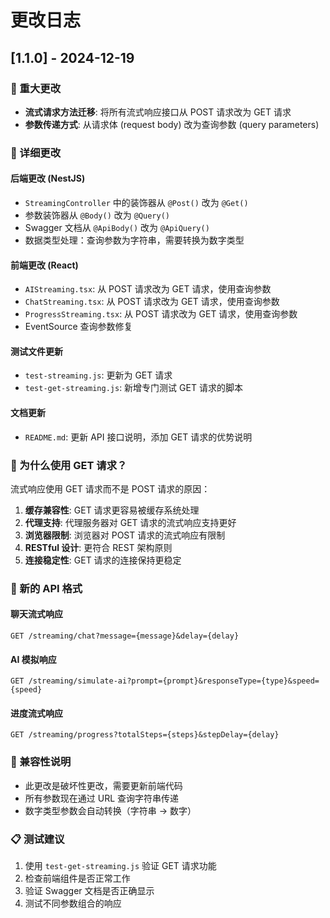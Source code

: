 # 更改日志

## [1.1.0] - 2024-12-19

### 🔄 重大更改

- **流式请求方法迁移**: 将所有流式响应接口从 POST 请求改为 GET 请求
- **参数传递方式**: 从请求体 (request body) 改为查询参数 (query parameters)

### 📝 详细更改

#### 后端更改 (NestJS)

- `StreamingController` 中的装饰器从 `@Post()` 改为 `@Get()`
- 参数装饰器从 `@Body()` 改为 `@Query()`
- Swagger 文档从 `@ApiBody()` 改为 `@ApiQuery()`
- 数据类型处理：查询参数为字符串，需要转换为数字类型

#### 前端更改 (React)

- `AIStreaming.tsx`: 从 POST 请求改为 GET 请求，使用查询参数
- `ChatStreaming.tsx`: 从 POST 请求改为 GET 请求，使用查询参数
- `ProgressStreaming.tsx`: 从 POST 请求改为 GET 请求，使用查询参数
- EventSource 查询参数修复

#### 测试文件更新

- `test-streaming.js`: 更新为 GET 请求
- `test-get-streaming.js`: 新增专门测试 GET 请求的脚本

#### 文档更新

- `README.md`: 更新 API 接口说明，添加 GET 请求的优势说明

### 🎯 为什么使用 GET 请求？

流式响应使用 GET 请求而不是 POST 请求的原因：

1. **缓存兼容性**: GET 请求更容易被缓存系统处理
2. **代理支持**: 代理服务器对 GET 请求的流式响应支持更好
3. **浏览器限制**: 浏览器对 POST 请求的流式响应有限制
4. **RESTful 设计**: 更符合 REST 架构原则
5. **连接稳定性**: GET 请求的连接保持更稳定

### 🔧 新的 API 格式

#### 聊天流式响应

```
GET /streaming/chat?message={message}&delay={delay}
```

#### AI 模拟响应

```
GET /streaming/simulate-ai?prompt={prompt}&responseType={type}&speed={speed}
```

#### 进度流式响应

```
GET /streaming/progress?totalSteps={steps}&stepDelay={delay}
```

### 🚀 兼容性说明

- 此更改是破坏性更改，需要更新前端代码
- 所有参数现在通过 URL 查询字符串传递
- 数字类型参数会自动转换（字符串 → 数字）

### 📋 测试建议

1. 使用 `test-get-streaming.js` 验证 GET 请求功能
2. 检查前端组件是否正常工作
3. 验证 Swagger 文档是否正确显示
4. 测试不同参数组合的响应
